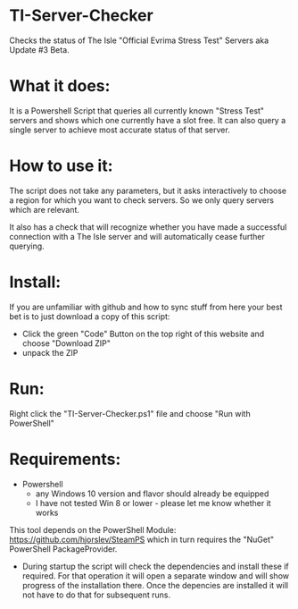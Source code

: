# TI-Server-Checker
Checks the status of The Isle "Official Evrima Stress Test" Servers aka Update #3 Beta.

# What it does:
It is a Powershell Script that queries all currently known "Stress Test" servers and shows which one currently have a slot free.
It can also query a single server to achieve most accurate status of that server.

# How to use it:
The script does not take any parameters, but it asks interactively to choose a region for which you want to check servers. So we only query servers which are relevant.

It also has a check that will recognize whether you have made a successful connection with a The Isle server and will automatically cease further querying.

# Install:
If you are unfamiliar with github and how to sync stuff from here your best bet is to just download a copy of this script:
* Click the green "Code" Button on the top right of this website and choose "Download ZIP"
* unpack the ZIP

# Run:
Right click the "TI-Server-Checker.ps1" file and choose "Run with PowerShell"

# Requirements:
* Powershell
  * any Windows 10 version and flavor should already be equipped
  * I have not tested Win 8 or lower - please let me know whether it works

This tool depends on the PowerShell Module:
https://github.com/hjorslev/SteamPS
which in turn requires the "NuGet" PowerShell PackageProvider.

* During startup the script will check the dependencies and install these if required. For that operation it will open a separate window and will show progress of the installation there. Once the depencies are installed it will not have to do that for subsequent runs.